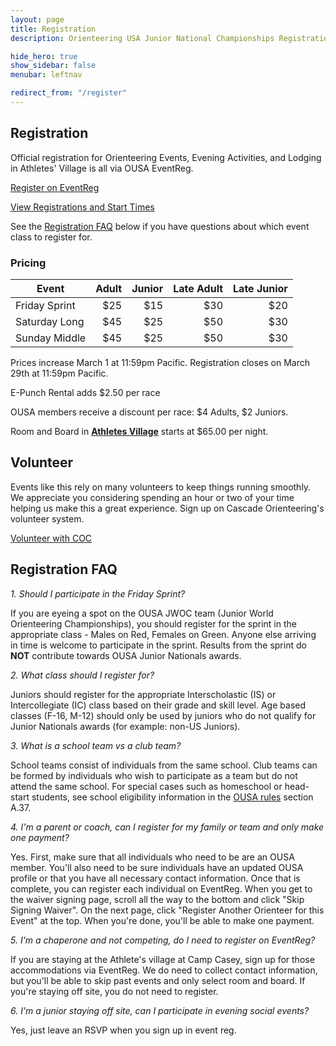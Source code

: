 ```yaml
---
layout: page
title: Registration
description: Orienteering USA Junior National Championships Registration

hide_hero: true
show_sidebar: false
menubar: leftnav

redirect_from: "/register"
---
```


## Registration

Official registration for Orienteering Events, Evening Activities, and Lodging in Athletes' Village is all via OUSA EventReg.

<a class="button is-info" href="https://eventreg.orienteeringusa.org/eventregister/a40/register/start/jn2020">Register on EventReg</a>

<a href="https://eventreg.orienteeringusa.org/eventregister/a40/reglist/home/jn2020">View Registrations and Start Times</a>

See the [Registration FAQ](#registration-faq) below if you have questions about which event class to register for.

### Pricing

| Event | Adult | Junior | Late Adult | Late Junior |
| ----- |  ---: |  ----: |       ---: |       ----: |
| Friday Sprint | $25 | $15 |  $30 | $20 |
| Saturday Long | $45 | $25 | $50 | $30 |
| Sunday Middle | $45 | $25 | $50 | $30 |

Prices increase March 1 at 11:59pm Pacific. Registration closes on March 29th at 11:59pm Pacific.

E-Punch Rental adds $2.50 per race

OUSA members receive a discount per race: $4 Adults, $2 Juniors.

Room and Board in [**Athletes Village**](./village) starts at $65.00 per night.

## Volunteer

Events like this rely on many volunteers to keep things running smoothly. We appreciate you considering spending an hour or two of your time helping us make this a great experience. Sign up on Cascade Orienteering's volunteer system.

<a class="button is-info" href="https://register.cascadeoc.org/Volunteer">Volunteer with COC</a>

## Registration FAQ

_1. Should I participate in the Friday Sprint?_

If you are eyeing a spot on the OUSA JWOC team (Junior World Orienteering Championships), you should register for the sprint in the appropriate class - Males on Red, Females on Green. Anyone else arriving in time is welcome to participate in the sprint. Results from the sprint do **NOT** contribute towards OUSA Junior Nationals awards. 

_2. What class should I register for?_

Juniors should register for the appropriate Interscholastic (IS) or Intercollegiate (IC) class based on their grade and skill level. Age based classes (F-16, M-12) should only be used by juniors who do not qualify for Junior Nationals awards (for example: non-US Juniors).

_3. What is a school team vs a club team?_

School teams consist of individuals from the same school. Club teams can be formed by individuals who wish to participate as a team but do not attend the same school. For special cases such as homeschool or head-start students, see school eligibility information in the [OUSA rules](https://orienteeringusa.org/about/rules/) section A.37.

_4. I'm a parent or coach, can I register for my family or team and only make one payment?_

Yes. First, make sure that all individuals who need to be are an OUSA member. You'll also need to be sure individuals have an updated OUSA profile or that you have all necessary contact information. Once that is complete, you can register each individual on EventReg. When you get to the waiver signing page, scroll all the way to the bottom and click "Skip Signing Waiver". On the next page, click "Register Another Orienteer for this Event" at the top. When you're done, you'll be able to make one payment.

_5. I'm a chaperone and not competing, do I need to register on EventReg?_

If you are staying at the Athlete's village at Camp Casey, sign up for those accommodations via EventReg. We do need to collect contact information, but you'll be able to skip past events and only select room and board. If you're staying off site, you do not need to register.

_6. I'm a junior staying off site, can I participate in evening social events?_

Yes, just leave an RSVP when you sign up in event reg.
